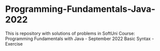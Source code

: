 # Programming-Fundamentals-Java-2022
This is repository with solutions of problems in SoftUni Course: Programming Fundamentals with Java - September 2022
Basic Syntax - Exercise